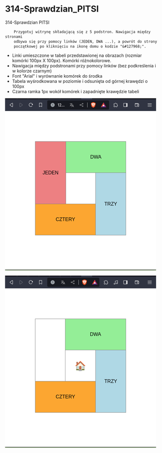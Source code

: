 # 314-Sprawdzian_PITSI
314-Sprawdzian PITSI

        Przygotuj witrynę składającą się z 5 podstron. Nawigacja między stronami
        odbywa się przy pomocy linków (JEDEN, DWA ...), a powrót do strony
        początkowej po kliknięciu na ikonę domu o kodzie "&#127968;".

- Linki umieszczone w tabeli przedstawionej na obrazach (rozmiar komórki 100px X 100px). Komórki różnokolorowe.
- Nawigacja między podstronami przy pomocy linków (bez podkreślenia i w kolorze czarnym)
- Font "Arial" i wyrównanie komórek do środka
- Tabela wyśrodkowana w poziomie i odsunięta od górnej krawędzi o 100px
- Czarna ramka 1px wokół komórek i zapadnięte krawędzie tabeli


![Index](index.png)

![Str 1](str1.png)
